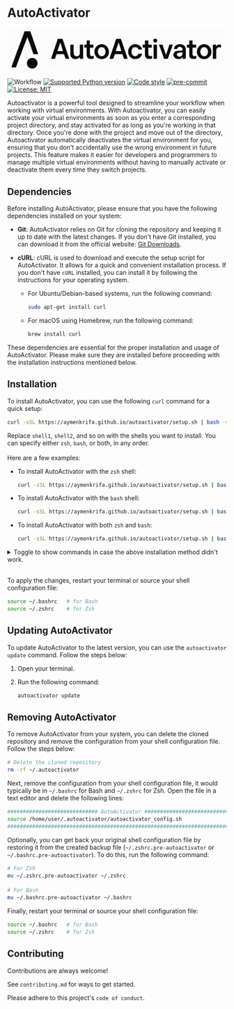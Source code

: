 # AutoActivator

![Cover image representing AutoActivator, a tool for managing virtual environments](logo.png)

![Workflow](https://github.com/aymenkrifa/autoactivator/actions/workflows/ci.yml/badge.svg)
[![Supported Python version](https://img.shields.io/badge/python-3.9|3.10|3.11|3.12-blue?logo=python)](https://docs.python.org/3.10/)
[![Code style](https://img.shields.io/badge/code%20style-black-000000.svg)](https://github.com/psf/black)
[![pre-commit](https://img.shields.io/badge/pre--commit-enabled-brightgreen?logo=pre-commit)](https://github.com/pre-commit/pre-commit)
[![License: MIT](https://img.shields.io/badge/License-MIT-yellow.svg)](https://opensource.org/licenses/MIT)

Autoactivator is a powerful tool designed to streamline your workflow when working with virtual environments. With Autoactivator, you can easily activate your virtual environments as soon as you enter a corresponding project directory, and stay activated for as long as you're working in that directory. Once you're done with the project and move out of the directory, Autoactivator automatically deactivates the virtual environment for you, ensuring that you don't accidentally use the wrong environment in future projects. This feature makes it easier for developers and programmers to manage multiple virtual environments without having to manually activate or deactivate them every time they switch projects.

## Dependencies

Before installing AutoActivator, please ensure that you have the following dependencies installed on your system:

- **Git**: AutoActivator relies on Git for cloning the repository and keeping it up to date with the latest changes. If you don't have Git installed, you can download it from the official website: [Git Downloads](https://git-scm.com/downloads).

- **cURL**: cURL is used to download and execute the setup script for AutoActivator. It allows for a quick and convenient installation process. If you don't have `cURL` installed, you can install it by following the instructions for your operating system.

  - For Ubuntu/Debian-based systems, run the following command:

    ```bash
    sudo apt-get install curl
    ```

  - For macOS using Homebrew, run the following command:

    ```bash
    brew install curl
    ```

These dependencies are essential for the proper installation and usage of AutoActivator. Please make sure they are installed before proceeding with the installation instructions mentioned below.

## Installation

To install AutoActivator, you can use the following `curl` command for a quick setup:

```bash
curl -sSL https://aymenkrifa.github.io/autoactivator/setup.sh | bash -s <shell1> <shell2> ...
```

Replace `shell1`, `shell2`, and so on with the shells you want to install. You can specify either `zsh`, `bash`, or both, in any order.
\
\
Here are a few examples:

- To install AutoActivator with the `zsh` shell:

  ```bash
  curl -sSL https://aymenkrifa.github.io/autoactivator/setup.sh | bash -s zsh
  ```

- To install AutoActivator with the `bash` shell:

  ```bash
  curl -sSL https://aymenkrifa.github.io/autoactivator/setup.sh | bash -s bash
  ```

- To install AutoActivator with both `zsh` and `bash`:

  ```bash
  curl -sSL https://aymenkrifa.github.io/autoactivator/setup.sh | bash -s zsh bash
  ```

<details>
<summary>Toggle to show commands in case the above installation method didn't work.</summary>

1. Clone the repository

   ```bash
   git clone https://github.com/aymenkrifa/autoactivator.git
   ```

2. Navigate into the cloned directory

   ```bash
   cd autoactivator
   ```

3. Run the installation script

   ```bash
   sudo chmod +x ./setup.sh
   ./setup.sh <shell1> <shell2> ...
   ```

</details>

\
To apply the changes, restart your terminal or source your shell configuration file:

```bash
source ~/.bashrc   # for Bash
source ~/.zshrc    # for Zsh
```

## Updating AutoActivator

To update AutoActivator to the latest version, you can use the `autoactivator update` command. Follow the steps below:

1. Open your terminal.

2. Run the following command:

   ```bash
   autoactivator update
   ```

## Removing AutoActivator

To remove AutoActivator from your system, you can delete the cloned repository and remove the configuration from your shell configuration file. Follow the steps below:

```bash
# Delete the cloned repository
rm -rf ~/.autoactivator
```

Next, remove the configuration from your shell configuration file, it would typically be in `~/.bashrc` for Bash and `~/.zshrc` for Zsh. Open the file in a text editor and delete the following lines:

```bash
############################# AutoActivator #############################
source /home/user/.autoactivator/autoactivator_config.sh
#########################################################################
```

Optionally, you can get back your original shell configuration file by restoring it from the created backup file (`~/.zshrc.pre-autoactivator` or `~/.bashrc.pre-autoactivator`). To do this, run the following command:

```bash
# For Zsh
mv ~/.zshrc.pre-autoactivator ~/.zshrc

# For Bash
mv ~/.bashrc.pre-autoactivator ~/.bashrc
```

Finally, restart your terminal or source your shell configuration file:

```bash
source ~/.bashrc   # for Bash
source ~/.zshrc    # for Zsh
```

## Contributing

Contributions are always welcome!

See `contributing.md` for ways to get started.

Please adhere to this project's `code of conduct`.
